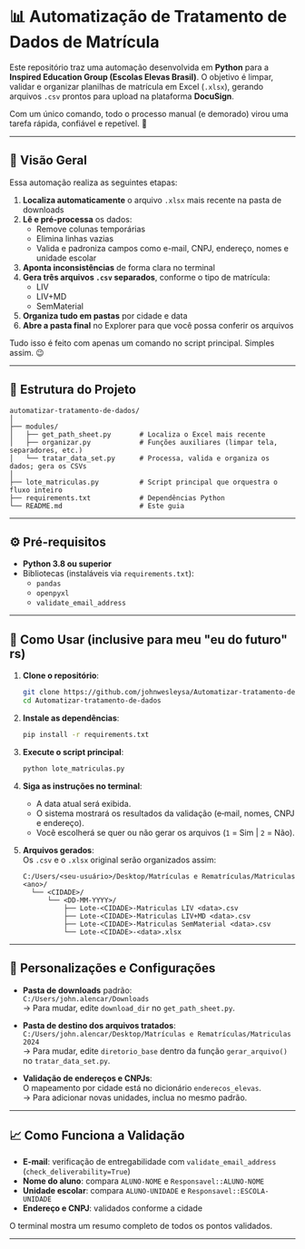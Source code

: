# 📊 Automatização de Tratamento de Dados de Matrícula

Este repositório traz uma automação desenvolvida em **Python** para a **Inspired Education Group (Escolas Elevas Brasil)**. O objetivo é limpar, validar e organizar planilhas de matrícula em Excel (`.xlsx`), gerando arquivos `.csv` prontos para upload na plataforma **DocuSign**.

Com um único comando, todo o processo manual (e demorado) virou uma tarefa rápida, confiável e repetível. 🚀

---

## 🔎 Visão Geral

Essa automação realiza as seguintes etapas:

1. **Localiza automaticamente** o arquivo `.xlsx` mais recente na pasta de downloads  
2. **Lê e pré-processa** os dados:  
   - Remove colunas temporárias  
   - Elimina linhas vazias  
   - Valida e padroniza campos como e-mail, CNPJ, endereço, nomes e unidade escolar  
3. **Aponta inconsistências** de forma clara no terminal  
4. **Gera três arquivos `.csv` separados**, conforme o tipo de matrícula:  
   - LIV  
   - LIV+MD  
   - SemMaterial  
5. **Organiza tudo em pastas** por cidade e data  
6. **Abre a pasta final** no Explorer para que você possa conferir os arquivos

Tudo isso é feito com apenas um comando no script principal. Simples assim. 😉

---

## 📁 Estrutura do Projeto

```plaintext
automatizar-tratamento-de-dados/
│
├── modules/
│   ├── get_path_sheet.py       # Localiza o Excel mais recente
│   ├── organizar.py            # Funções auxiliares (limpar tela, separadores, etc.)
│   └── tratar_data_set.py      # Processa, valida e organiza os dados; gera os CSVs
│
├── lote_matriculas.py          # Script principal que orquestra o fluxo inteiro
├── requirements.txt            # Dependências Python
└── README.md                   # Este guia
```

---

## ⚙️ Pré-requisitos

- **Python 3.8 ou superior**
- Bibliotecas (instaláveis via `requirements.txt`):
  - `pandas`  
  - `openpyxl`  
  - `validate_email_address`  

---

## 🚀 Como Usar (inclusive para meu "eu do futuro" rs)

1. **Clone o repositório**:
   ```bash
   git clone https://github.com/johnwesleysa/Automatizar-tratamento-de-dados.git
   cd Automatizar-tratamento-de-dados
   ```

2. **Instale as dependências**:
   ```bash
   pip install -r requirements.txt
   ```

3. **Execute o script principal**:
   ```bash
   python lote_matriculas.py
   ```

4. **Siga as instruções no terminal**:
   - A data atual será exibida.
   - O sistema mostrará os resultados da validação (e‑mail, nomes, CNPJ e endereço).
   - Você escolherá se quer ou não gerar os arquivos (`1` = Sim | `2` = Não).

5. **Arquivos gerados**:  
   Os `.csv` e o `.xlsx` original serão organizados assim:
   ```plaintext
   C:/Users/<seu-usuário>/Desktop/Matrículas e Rematrículas/Matriculas <ano>/
     └── <CIDADE>/
         └── <DD‑MM‑YYYY>/
             ├── Lote-<CIDADE>-Matriculas LIV <data>.csv
             ├── Lote-<CIDADE>-Matriculas LIV+MD <data>.csv
             ├── Lote-<CIDADE>-Matriculas SemMaterial <data>.csv
             └── Lote-<CIDADE>-<data>.xlsx
   ```

---

## 🔧 Personalizações e Configurações

- **Pasta de downloads** padrão:  
  `C:/Users/john.alencar/Downloads`  
  → Para mudar, edite `download_dir` no `get_path_sheet.py`.

- **Pasta de destino dos arquivos tratados**:  
  `C:/Users/john.alencar/Desktop/Matrículas e Rematrículas/Matriculas 2024`  
  → Para mudar, edite `diretorio_base` dentro da função `gerar_arquivo()` no `tratar_data_set.py`.

- **Validação de endereços e CNPJs**:  
  O mapeamento por cidade está no dicionário `enderecos_elevas`.  
  → Para adicionar novas unidades, inclua no mesmo padrão.

---

## 📈 Como Funciona a Validação

- **E‑mail**: verificação de entregabilidade com `validate_email_address` (`check_deliverability=True`)  
- **Nome do aluno**: compara `ALUNO-NOME` e `Responsavel::ALUNO-NOME`  
- **Unidade escolar**: compara `ALUNO-UNIDADE` e `Responsavel::ESCOLA-UNIDADE`  
- **Endereço e CNPJ**: validados conforme a cidade

O terminal mostra um resumo completo de todos os pontos validados.

---
